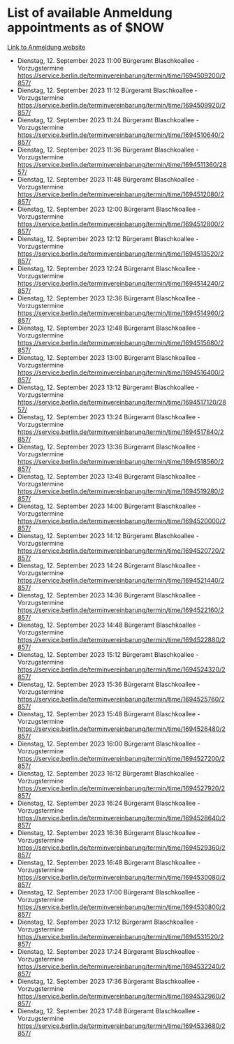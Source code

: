 # List of available Anmeldung appointments as of $NOW
[Link to Anmeldung website](https://service.berlin.de/terminvereinbarung/termin/tag.php?termin=1&anliegen[]=120686&dienstleisterlist=122210,122217,327316,122219,327312,122227,327314,122231,327346,122243,327348,122254,122252,329742,122260,329745,122262,329748,122271,327278,122273,327274,122277,327276,330436,122280,327294,122282,327290,122284,327292,122291,327270,122285,327266,122286,327264,122296,327268,150230,329760,122297,327286,122294,327284,122312,329763,122314,329775,122304,327330,122311,327334,122309,327332,317869,122281,327352,122279,329772,122283,122276,327324,122274,327326,122267,329766,122246,327318,122251,327320,122257,327322,122208,327298,122226,327300&herkunft=http%3A%2F%2Fservice.berlin.de%2Fdienstleistung%2F120686%2F)
- Dienstag, 12. September 2023 11:00 Bürgeramt Blaschkoallee - Vorzugstermine https://service.berlin.de/terminvereinbarung/termin/time/1694509200/2857/
- Dienstag, 12. September 2023 11:12 Bürgeramt Blaschkoallee - Vorzugstermine https://service.berlin.de/terminvereinbarung/termin/time/1694509920/2857/
- Dienstag, 12. September 2023 11:24 Bürgeramt Blaschkoallee - Vorzugstermine https://service.berlin.de/terminvereinbarung/termin/time/1694510640/2857/
- Dienstag, 12. September 2023 11:36 Bürgeramt Blaschkoallee - Vorzugstermine https://service.berlin.de/terminvereinbarung/termin/time/1694511360/2857/
- Dienstag, 12. September 2023 11:48 Bürgeramt Blaschkoallee - Vorzugstermine https://service.berlin.de/terminvereinbarung/termin/time/1694512080/2857/
- Dienstag, 12. September 2023 12:00 Bürgeramt Blaschkoallee - Vorzugstermine https://service.berlin.de/terminvereinbarung/termin/time/1694512800/2857/
- Dienstag, 12. September 2023 12:12 Bürgeramt Blaschkoallee - Vorzugstermine https://service.berlin.de/terminvereinbarung/termin/time/1694513520/2857/
- Dienstag, 12. September 2023 12:24 Bürgeramt Blaschkoallee - Vorzugstermine https://service.berlin.de/terminvereinbarung/termin/time/1694514240/2857/
- Dienstag, 12. September 2023 12:36 Bürgeramt Blaschkoallee - Vorzugstermine https://service.berlin.de/terminvereinbarung/termin/time/1694514960/2857/
- Dienstag, 12. September 2023 12:48 Bürgeramt Blaschkoallee - Vorzugstermine https://service.berlin.de/terminvereinbarung/termin/time/1694515680/2857/
- Dienstag, 12. September 2023 13:00 Bürgeramt Blaschkoallee - Vorzugstermine https://service.berlin.de/terminvereinbarung/termin/time/1694516400/2857/
- Dienstag, 12. September 2023 13:12 Bürgeramt Blaschkoallee - Vorzugstermine https://service.berlin.de/terminvereinbarung/termin/time/1694517120/2857/
- Dienstag, 12. September 2023 13:24 Bürgeramt Blaschkoallee - Vorzugstermine https://service.berlin.de/terminvereinbarung/termin/time/1694517840/2857/
- Dienstag, 12. September 2023 13:36 Bürgeramt Blaschkoallee - Vorzugstermine https://service.berlin.de/terminvereinbarung/termin/time/1694518560/2857/
- Dienstag, 12. September 2023 13:48 Bürgeramt Blaschkoallee - Vorzugstermine https://service.berlin.de/terminvereinbarung/termin/time/1694519280/2857/
- Dienstag, 12. September 2023 14:00 Bürgeramt Blaschkoallee - Vorzugstermine https://service.berlin.de/terminvereinbarung/termin/time/1694520000/2857/
- Dienstag, 12. September 2023 14:12 Bürgeramt Blaschkoallee - Vorzugstermine https://service.berlin.de/terminvereinbarung/termin/time/1694520720/2857/
- Dienstag, 12. September 2023 14:24 Bürgeramt Blaschkoallee - Vorzugstermine https://service.berlin.de/terminvereinbarung/termin/time/1694521440/2857/
- Dienstag, 12. September 2023 14:36 Bürgeramt Blaschkoallee - Vorzugstermine https://service.berlin.de/terminvereinbarung/termin/time/1694522160/2857/
- Dienstag, 12. September 2023 14:48 Bürgeramt Blaschkoallee - Vorzugstermine https://service.berlin.de/terminvereinbarung/termin/time/1694522880/2857/
- Dienstag, 12. September 2023 15:12 Bürgeramt Blaschkoallee - Vorzugstermine https://service.berlin.de/terminvereinbarung/termin/time/1694524320/2857/
- Dienstag, 12. September 2023 15:36 Bürgeramt Blaschkoallee - Vorzugstermine https://service.berlin.de/terminvereinbarung/termin/time/1694525760/2857/
- Dienstag, 12. September 2023 15:48 Bürgeramt Blaschkoallee - Vorzugstermine https://service.berlin.de/terminvereinbarung/termin/time/1694526480/2857/
- Dienstag, 12. September 2023 16:00 Bürgeramt Blaschkoallee - Vorzugstermine https://service.berlin.de/terminvereinbarung/termin/time/1694527200/2857/
- Dienstag, 12. September 2023 16:12 Bürgeramt Blaschkoallee - Vorzugstermine https://service.berlin.de/terminvereinbarung/termin/time/1694527920/2857/
- Dienstag, 12. September 2023 16:24 Bürgeramt Blaschkoallee - Vorzugstermine https://service.berlin.de/terminvereinbarung/termin/time/1694528640/2857/
- Dienstag, 12. September 2023 16:36 Bürgeramt Blaschkoallee - Vorzugstermine https://service.berlin.de/terminvereinbarung/termin/time/1694529360/2857/
- Dienstag, 12. September 2023 16:48 Bürgeramt Blaschkoallee - Vorzugstermine https://service.berlin.de/terminvereinbarung/termin/time/1694530080/2857/
- Dienstag, 12. September 2023 17:00 Bürgeramt Blaschkoallee - Vorzugstermine https://service.berlin.de/terminvereinbarung/termin/time/1694530800/2857/
- Dienstag, 12. September 2023 17:12 Bürgeramt Blaschkoallee - Vorzugstermine https://service.berlin.de/terminvereinbarung/termin/time/1694531520/2857/
- Dienstag, 12. September 2023 17:24 Bürgeramt Blaschkoallee - Vorzugstermine https://service.berlin.de/terminvereinbarung/termin/time/1694532240/2857/
- Dienstag, 12. September 2023 17:36 Bürgeramt Blaschkoallee - Vorzugstermine https://service.berlin.de/terminvereinbarung/termin/time/1694532960/2857/
- Dienstag, 12. September 2023 17:48 Bürgeramt Blaschkoallee - Vorzugstermine https://service.berlin.de/terminvereinbarung/termin/time/1694533680/2857/
